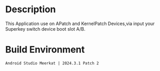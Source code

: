 # Description
This Application use on APatch and KernelPatch Devices,via input your Superkey switch device boot slot A/B.

# Build Environment
```
Android Studio Meerkat | 2024.3.1 Patch 2
```
